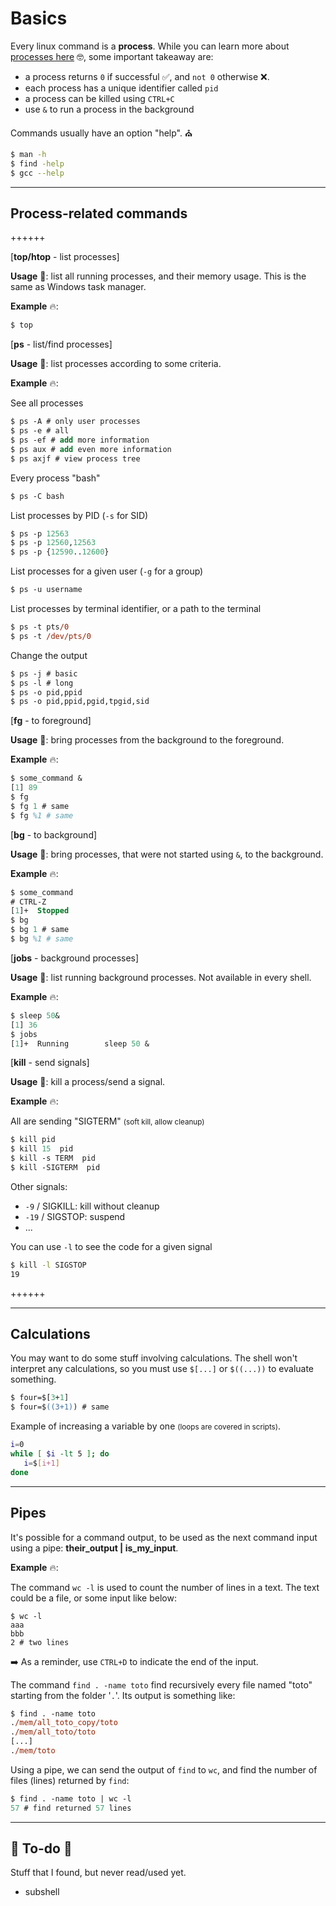 # Basics

<div class="row row-cols-md-2"><div>

Every linux command is a **process**. While you can learn more about [processes here](/operating-systems/linux/architecture/index.md#processes-and-scheduling) 🤓, some important takeaway are:

* a process returns `0` if successful ✅, and `not 0` otherwise ❌.
* each process has a unique identifier called `pid`
* a process can be killed using `CTRL+C`
* use `&` to run a process in the background
</div><div>

Commands usually have an option "help". ⛪

```bash
$ man -h
$ find -help
$ gcc --help
```
</div></div>

<hr class="sep-both">

## Process-related commands

++++++

[**top/htop** - list processes]

<div class="row row-cols-md-2"><div>

**Usage** 🐚: list all running processes, and their memory usage. This is the same as Windows task manager.

**Example** 🔥:

```ps
$ top
```
</div></div>

[**ps** - list/find processes]

<div class="row row-cols-md-2"><div>

**Usage** 🐚: list processes according to some criteria.

**Example** 🔥:

See all processes

```ps
$ ps -A # only user processes
$ ps -e # all
$ ps -ef # add more information
$ ps aux # add even more information
$ ps axjf # view process tree
```

Every process "bash"

```ps
$ ps -C bash
```

List processes by PID (`-s` for SID)

```ps
$ ps -p 12563
$ ps -p 12560,12563
$ ps -p {12590..12600}
```
</div><div>


List processes for a given user (`-g` for a group)

```ps
$ ps -u username
```

List processes by terminal identifier, or a path to the terminal

```ps
$ ps -t pts/0
$ ps -t /dev/pts/0
```

Change the output

```ps
$ ps -j # basic
$ ps -l # long
$ ps -o pid,ppid
$ ps -o pid,ppid,pgid,tpgid,sid
```
</div></div>

[**fg** - to foreground]

<div class="row row-cols-md-2"><div>

**Usage** 🐚: bring processes from the background to the foreground.

**Example** 🔥:

```ps
$ some_command &
[1] 89
$ fg
$ fg 1 # same
$ fg %1 # same
```
</div></div>

[**bg** - to background]

<div class="row row-cols-md-2"><div>

**Usage** 🐚: bring processes, that were not started using `&`, to the background.

**Example** 🔥:

```ps
$ some_command
# CTRL-Z
[1]+  Stopped
$ bg
$ bg 1 # same
$ bg %1 # same
```
</div></div>

[**jobs** - background processes]

<div class="row row-cols-md-2"><div>

**Usage** 🐚: list running background processes. Not available in every shell.

**Example** 🔥:

```ps
$ sleep 50&
[1] 36
$ jobs
[1]+  Running        sleep 50 &
```
</div></div>

[**kill** - send signals]

<div class="row row-cols-md-2"><div>

**Usage** 🐚: kill a process/send a signal.

**Example** 🔥:

All are sending "SIGTERM" <small>(soft kill, allow cleanup)</small>

```ps
$ kill pid
$ kill 15  pid
$ kill -s TERM  pid
$ kill -SIGTERM  pid
```
</div><div>

Other signals:

* `-9` / SIGKILL: kill without cleanup
* `-19` / SIGSTOP: suspend
* ...

You can use `-l` to see the code for a given signal

```bash
$ kill -l SIGSTOP
19
```
</div></div>

++++++

<hr class="sep-both">

## Calculations

<div class="row row-cols-md-2 mx-0"><div>

You may want to do some stuff involving calculations. The shell won't interpret any calculations, so you must use `$[...]` or `$((...))` to evaluate something.

```ps
$ four=$[3+1]
$ four=$((3+1)) # same
```
</div><div>

Example of increasing a variable by one <small>(loops are covered in scripts)</small>.

```bash
i=0
while [ $i -lt 5 ]; do
   i=$[i+1] 
done
```
</div></div>

<hr class="sep-both">

## Pipes

<div class="row row-cols-md-2 mt-3"><div>

It's possible for a command output, to be used as the next command input using a pipe: **their_output | is_my_input**.

**Example** 🔥:

The command `wc -l` is used to count the number of lines in a text. The text could be a file, or some input like below:

```
$ wc -l
aaa
bbb
2 # two lines
```

➡️ As a reminder, use `CTRL+D` to indicate the end of the input.
</div><div>

The command `find . -name toto` find recursively every file named "toto" starting from the folder '`.`'. Its output is something like:

```ps
$ find . -name toto
./mem/all_toto_copy/toto
./mem/all_toto/toto
[...]
./mem/toto
```

Using a pipe, we can send the output of `find` to `wc`, and find the number of files (lines) returned by `find`:

```ps
$ find . -name toto | wc -l
57 # find returned 57 lines
```
</div></div>

<hr class="sep-both">

## 👻 To-do 👻

Stuff that I found, but never read/used yet.

<div class="row row-cols-md-2"><div>

* subshell
</div><div>

</div></div>